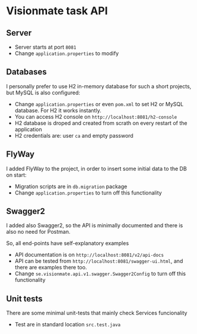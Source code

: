 # Visionmate task API


## Server

- Server starts at port `8081`
- Change `application.properties` to modify


## Databases

I personally prefer to use H2 in-memory database for such a short projects, but MySQL is also configured:

- Change `application.properties` or even `pom.xml` to set H2 or MySQL database. For H2 it works instantly.
- You can access H2 console on `http://localhost:8081/h2-console`
- H2 database is droped and created from scrath on every restart of the application
- H2 credentials are: user `ca` and empty password


## FlyWay

I added FlyWay to the project, in order to insert some initial data to the DB on start:

- Migration scripts are in `db.migration` package
- Change `application.properties` to turn off this functionality


## Swagger2

I added also Swagger2, so the API is minimally documented and there is also no need for Postman.

So, all end-points have self-explanatory examples

- API documentation is on `http://localhost:8081/v2/api-docs`
- API can be tested from `http://localhost:8081/swagger-ui.html`, and there are examples there too.
- Change `se.visionmate.api.v1.swagger.Swagger2Config` to turn off this functionality


## Unit tests

There are some minimal unit-tests that mainly check Services funcionality

- Test are in standard location `src.test.java`




